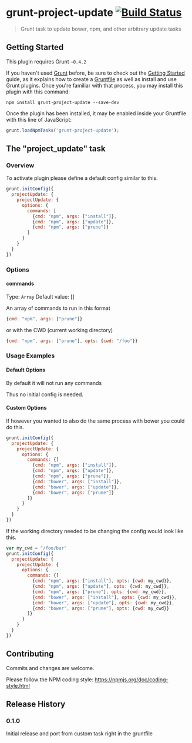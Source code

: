 # grunt-project-update [![Build Status](https://travis-ci.org/snailjs/grunt-project-update.png?branch=master)](https://travis-ci.org/snailjs/grunt-project-update)

> Grunt task to update bower, npm, and other arbitrary update tasks

## Getting Started
This plugin requires Grunt `~0.4.2`

If you haven't used [Grunt](http://gruntjs.com/) before, be sure to check out the [Getting Started](http://gruntjs.com/getting-started) guide, as it explains how to create a [Gruntfile](http://gruntjs.com/sample-gruntfile) as well as install and use Grunt plugins. Once you're familiar with that process, you may install this plugin with this command:

```shell
npm install grunt-project-update --save-dev
```

Once the plugin has been installed, it may be enabled inside your Gruntfile with this line of JavaScript:

```js
grunt.loadNpmTasks('grunt-project-update');
```

## The "project_update" task

### Overview

To activate plugin please define a default config similar to this.

```js
grunt.initConfig({
  projectUpdate: {
    projectUpdate: {
      options: {
        commands: [
          {cmd: "npm", args: ["install"]},
          {cmd: "npm", args: ["update"]},
          {cmd: "npm", args: ["prune"]}
        ]
      }
    }
  }
})
```

### Options

#### commands
Type: `Array`
Default value: []

An array of commands to run in this format
```js
{cmd: "npm", args: ["prune"]}
```

or with the CWD (current working directory)
```js
{cmd: "npm", args: ["prune"], opts: {cwd: "/foo"}}
```

### Usage Examples

#### Default Options

By default it will not run any commands

Thus no initial config is needed.

#### Custom Options
If however you wanted to also do the same process with bower you could do this.

```js
grunt.initConfig({
  projectUpdate: {
    projectUpdate: {
      options: {
        commands: {[
          {cmd: "npm", args: ["install"]},
          {cmd: "npm", args: ["update"]},
          {cmd: "npm", args: ["prune"]},
          {cmd: "bower", args: ["install"]},
          {cmd: "bower", args: ["update"]},
          {cmd: "bower", args: ["prune"]}
        ]}
      }
    }
  }
})
```

If the working directory needed to be changing the config would look like this.

```js
var my_cwd = "/foo/bar"
grunt.initConfig({
  projectUpdate: {
    projectUpdate: {
      options: {
        commands: {[
          {cmd: "npm", args: ["install"], opts: {cwd: my_cwd}},
          {cmd: "npm", args: ["update"], opts: {cwd: my_cwd}},
          {cmd: "npm", args: ["prune"], opts: {cwd: my_cwd}},
          {cmd: "bower", args: ["install"], opts: {cwd: my_cwd}},
          {cmd: "bower", args: ["update"], opts: {cwd: my_cwd}},
          {cmd: "bower", args: ["prune"], opts: {cwd: my_cwd}}
        ]}
      }
    }
  }
})
```

## Contributing
Commits and changes are welcome.

Please follow the NPM coding style: https://npmjs.org/doc/coding-style.html

## Release History

### 0.1.0

Initial release and port from custom task right in the gruntfile
